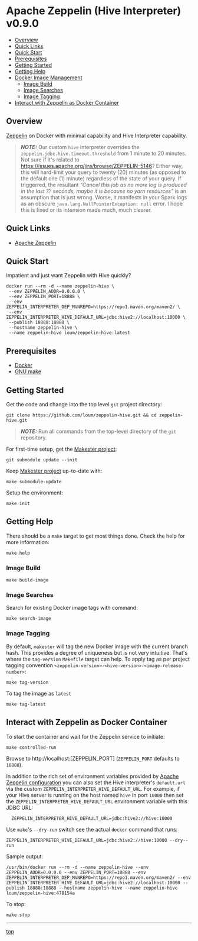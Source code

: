 # Apache Zeppelin (Hive Interpreter) v0.9.0
- [Overview](#Overview)
- [Quick Links](#Quick-Links)
- [Quick Start](#Quick-Start)
- [Prerequisites](#Prerequisites)
- [Getting Started](#Getting-Started)
- [Getting Help](#Getting-Help)
- [Docker Image Management](#Docker-Image-Management)
  - [Image Build](#Image-Build)
  - [Image Searches](#Image-Searches)
  - [Image Tagging](#Image-Tagging)
- [Interact with Zeppelin as Docker Container](#Interact-with-Zeppelin-as-Docker-Container)

## Overview
[Zeppelin](https://zeppelin.apache.org/docs/0.9.0/) on Docker with minimal capability and Hive Interpreter capability.

> **_NOTE:_** Our custom `hive` interpreter overrides the `zeppelin.jdbc.hive.timeout.threshold` from 1 minute to 20 minutes.  Not sure if it's related to https://issues.apache.org/jira/browse/ZEPPELIN-5146?  Either way, this will hard-limit your query to twenty (20) minutes (as opposed to the default one (1) minute) regardless of the state of your query.  If triggerred, the resultant _"Cancel this job as no more log is produced in the last ?? seconds, maybe it is because no yarn resources"_ is an assumption that is just wrong.  Worse, it manifests in your Spark logs as an obscure `java.lang.NullPointerException: null` error.  I hope this is fixed or its intension made much, much clearer.

## Quick Links
- [Apache Zeppelin](https://zeppelin.apache.org/)

## Quick Start
Impatient and just want Zeppelin with Hive quickly?
```
docker run --rm -d --name zeppelin-hive \
 --env ZEPPELIN_ADDR=0.0.0.0 \
 --env ZEPPELIN_PORT=18888 \
 --env ZEPPELIN_INTERPRETER_DEP_MVNREPO=https://repo1.maven.org/maven2/ \
 --env ZEPPELIN_INTERPRETER_HIVE_DEFAULT_URL=jdbc:hive2://localhost:10000 \
 --publish 18888:18888 \
 --hostname zeppelin-hive \
 --name zeppelin-hive loum/zeppelin-hive:latest
```
## Prerequisites
- [Docker](https://docs.docker.com/install/)
- [GNU make](https://www.gnu.org/software/make/manual/make.html)

## Getting Started
Get the code and change into the top level `git` project directory:
```
git clone https://github.com/loum/zeppelin-hive.git && cd zeppelin-hive.git
```
> **_NOTE:_** Run all commands from the top-level directory of the `git` repository.

For first-time setup, get the [Makester project](https://github.com/loum/makester.git):
```
git submodule update --init
```
Keep [Makester project](https://github.com/loum/makester.git) up-to-date with:
```
make submodule-update
```
Setup the environment:
```
make init
```
## Getting Help
There should be a `make` target to get most things done.  Check the help for more information:
```
make help
```
### Image Build
```
make build-image
```
### Image Searches
Search for existing Docker image tags with command:
```
make search-image
```
### Image Tagging
By default, `makester` will tag the new Docker image with the current branch hash.  This provides a degree of uniqueness but is not very intuitive.  That's where the `tag-version` `Makefile` target can help.  To apply tag as per project tagging convention `<zeppelin-version>-<hive-version>-<image-release-number>`:
```
make tag-version
```
To tag the image as `latest`
```
make tag-latest
```
## Interact with Zeppelin as Docker Container
To start the container and wait for the Zeppelin service to initiate:
```
make controlled-run
```
Browse to http://localhost:[ZEPPELIN_PORT] (`ZEPPELIN_PORT` defaults to `18888`).

In addition to the rich set of environment variables provided by [Apache Zeppelin configuration](https://zeppelin.apache.org/docs/0.9.0/setup/operation/configuration.html) you can also set the Hive interpreter's `default.url` via the custom `ZEPPELIN_INTERPRETER_HIVE_DEFAULT_URL`.  For example, if your Hive server is running on the host named `hive` in port `10000` then set the `ZEPPELIN_INTERPRETER_HIVE_DEFAULT_URL` environment variable with this JDBC URL:
```
  ZEPPELIN_INTERPRETER_HIVE_DEFAULT_URL=jdbc:hive2://hive:10000
```
Use `make`'s `--dry-run` switch see the actual `docker` command that runs:
```
ZEPPELIN_INTERPRETER_HIVE_DEFAULT_URL=jdbc:hive2://hive:10000 --dry--run
```
Sample output:
```
/usr/bin/docker run --rm -d --name zeppelin-hive --env ZEPPELIN_ADDR=0.0.0.0 --env ZEPPELIN_PORT=18888 --env ZEPPELIN_INTERPRETER_DEP_MVNREPO=https://repo1.maven.org/maven2/ --env ZEPPELIN_INTERPRETER_HIVE_DEFAULT_URL=jdbc:hive2://localhost:10000 --publish 18888:18888 --hostname zeppelin-hive --name zeppelin-hive loum/zeppelin-hive:478154a
```
To stop:
```
make stop
```
---
[top](#Apache-Zeppelin-(Hive-Interpreter)-v0.9.0)
